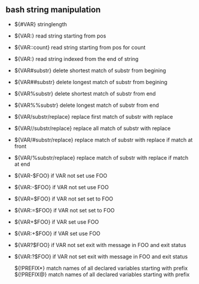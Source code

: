 ## bash string manipulation
* ${#VAR}  stringlength
* ${VAR:<pos number>}  read string starting from pos
* ${VAR:<pos number>:count}  read string starting from pos for count
* ${VAR:<negative number>}  read string indexed from the end of string
* ${VAR#substr} delete shortest match of substr from begining
* ${VAR##substr} delete longest match of substr from begining
* ${VAR%substr} delete shortest match of substr from end
* ${VAR%%substr} delete longest match of substr from end
* ${VAR/substr/replace} replace first match of substr with replace
* ${VAR//substr/replace} replace all match of substr with replace
* ${VAR/#substr/replace} replace match of substr with replace if match at front
* ${VAR/%substr/replace} replace match of substr with replace if match at end

* ${VAR-$FOO} if VAR not set use FOO 
* ${VAR:-$FOO} if VAR not set use FOO 
* ${VAR=$FOO} if VAR not set set to FOO 
* ${VAR:=$FOO} if VAR not set set to FOO 
* ${VAR+$FOO} if VAR set use FOO 
* ${VAR:+$FOO} if VAR set use FOO 
* ${VAR?$FOO} if VAR not set exit with message in FOO and exit status
* ${VAR:?$FOO} if VAR not set exit with message in FOO and exit status

    ${!PREFIX*} match names of all declared variables starting with prefix
    ${!PREFIX@} match names of all declared variables starting with prefix



